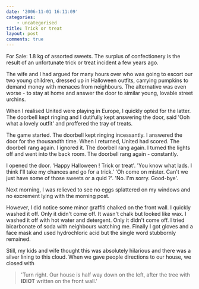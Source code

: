 ```yaml
---
date: '2006-11-01 16:11:09'
categories:
    - uncategorised
title: Trick or treat
layout: post
comments: true
---
```


For Sale: 1.8 kg of assorted sweets. The surplus of confectionery is the
result of an unfortunate trick or treat incident a few years ago.

The wife and I had argued for many hours over who was going to escort
our two young children, dressed up in Halloween outfits, carrying
pumpkins to demand money with menaces from neighbours. The alternative
was even worse - to stay at home and answer the door to similar young,
lovable street urchins.

When I realised United were playing in Europe, I quickly opted for the
latter. The doorbell kept ringing and I dutifully kept answering the
door, said 'Ooh what a lovely outfit' and proffered the tray of treats.

The game started. The doorbell kept ringing incessantly. I answered the
door for the thousandth time. When I returned, United had scored. The
doorbell rang again. I ignored it. The doorbell rang again. I turned the
lights off and went into the back room. The doorbell rang again -
constantly.

I opened the door. 'Happy Halloween ! Trick or treat'. 'You know what
lads. I think I'll take my chances and go for a trick.' 'Oh come on
mister. Can't we just have some of those sweets or a quid ?'. 'No. I'm
sorry. Good-bye'.

Next morning, I was relieved to see no eggs splattered on my windows and
no excrement lying with the morning post.

However, I did notice some minor graffiti chalked on the front wall. I
quickly washed it off. Only it didn't come off. It wasn't chalk but
looked like wax. I washed it off with hot water and detergent. Only it
didn't come off. I tried bicarbonate of soda with neighbours watching
me. Finally I got gloves and a face mask and used hydrochloric acid but
the single word stubbornly remained.

Still, my kids and wife thought this was absolutely hilarious and there
was a silver lining to this cloud. When we gave people directions to our
house, we closed with
> 'Turn right. Our house is half way down on the left, after the tree
> with **IDIOT** written on the front wall.'
